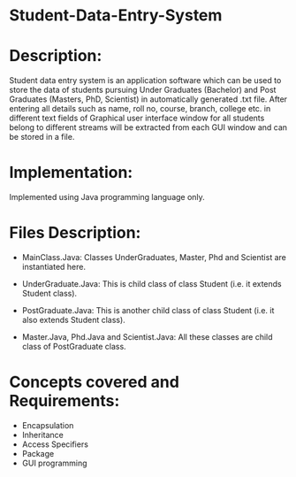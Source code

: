 # Student-Data-Entry-System

# Description:
Student data entry system is an application software which can be used to store the data of students pursuing Under Graduates (Bachelor) and Post Graduates (Masters, PhD, Scientist) in automatically generated .txt file. After entering all details such as name, roll no, course, branch, college etc. in different text fields of Graphical user interface window for all students belong to different streams will be extracted from each GUI window and can be stored in a file.

# Implementation:
Implemented using Java programming language only.

# Files Description:
- MainClass.Java:
  Classes UnderGraduates, Master, Phd and Scientist are instantiated here.

- UnderGraduate.Java:
  This is child class of class Student (i.e. it extends Student class).

- PostGraduate.Java:
  This is another child class of class Student (i.e. it also extends Student class).
  
- Master.Java, Phd.Java and Scientist.Java:
  All these classes are child class of PostGraduate class.

# Concepts covered and Requirements:
- Encapsulation
- Inheritance
- Access Specifiers
- Package
- GUI programming
